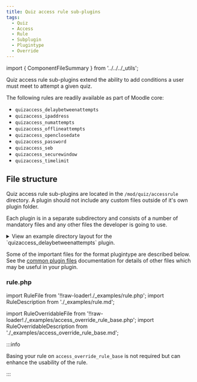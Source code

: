 ```yaml
---
title: Quiz access rule sub-plugins
tags:
  - Quiz
  - Access
  - Rule
  - Subplugin
  - Plugintype
  - Override
---
```


import { ComponentFileSummary } from '../../../_utils';

Quiz access rule sub-plugins extend the ability to add conditions a user must meet to attempt a given quiz.

The following rules are readily available as part of Moodle core:

- `quizaccess_delaybetweenattempts`
- `quizaccess_ipaddress`
- `quizaccess_numattempts`
- `quizaccess_offlineattempts`
- `quizaccess_openclosedate`
- `quizaccess_password`
- `quizaccess_seb`
- `quizaccess_securewindow`
- `quizaccess_timelimit`

## File structure

Quiz access rule sub-plugins are located in the `/mod/quiz/accessrule` directory. A plugin should not include any custom files outside of it's own plugin folder.

Each plugin is in a separate subdirectory and consists of a number of mandatory files and any other files the developer is going to use.

<details>
  <summary>View an example directory layout for the `quizaccess_delaybetweenattempts` plugin.</summary>

```console
mod/quiz/accessrule/delaybetweenattempts
├── classes
│   └── privacy
│       └── provider.php
├── lang
│   └── en
│       └── quizaccess_delaybetweenattempts.php
├── tests
│   └── rule_test.php
├── rule.php
└── version.php
```

</details>

Some of the important files for the format plugintype are described below. See the [common plugin files](../commonfiles) documentation for details of other files which may be useful in your plugin.

### rule.php

import RuleFile from '!!raw-loader!./_examples/rule.php';
import RuleDescription from './_examples/rule.md';

<ComponentFileSummary
    required
    filepath="/rule.php"
    summary="Rule definition class"
    plugintype="quizaccessrule"
    pluginname="pluginname"
    example={RuleFile}
    description={RuleDescription}
/>

import RuleOverridableFile from '!!raw-loader!./_examples/access_override_rule_base.php';
import RuleOverridableDescription from './_examples/access_override_rule_base.md';

<ComponentFileSummary
    filepath="/rule.php"
    summary="Rule definition class with override"
    plugintype="quizaccessrule"
    pluginname="pluginname"
    example={RuleOverridableFile}
    description={RuleOverridableDescription}
/>

:::info

Basing your rule on `access_override_rule_base` is not required but can enhance the usability of the rule.

:::
